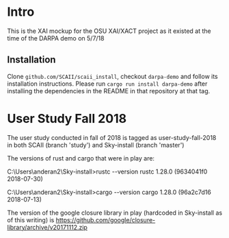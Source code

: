 Intro
=====

This is the XAI mockup for the OSU XAI/XACT project as it existed at the time of the DARPA demo on 5/7/18

Installation
-------------

Clone `github.com/SCAII/scaii_install`, checkout `darpa-demo` and follow its installation instructions. Please run `cargo run install darpa-demo` after installing the dependencies in the README in that repository at that tag.

User Study Fall 2018
====================

The user study conducted in fall of 2018 is tagged as user-study-fall-2018 in both SCAII (branch 'study') and Sky-install (branch 'master')

The versions of rust and cargo that were in play are:


C:\Users\anderan2\Sky-install>rustc --version
rustc 1.28.0 (9634041f0 2018-07-30)

C:\Users\anderan2\Sky-install>cargo --version
cargo 1.28.0 (96a2c7d16 2018-07-13)

The version of the google closure library in play (hardcoded in Sky-install as of this writing) is https://github.com/google/closure-library/archive/v20171112.zip

